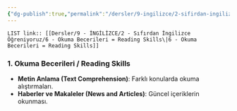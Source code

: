 ```yaml
---
{"dg-publish":true,"permalink":"/dersler/9-ingilizce/2-sifirdan-ingilizce-oegreniyoruz/6-okuma-becerileri-reading-skills/"}
---
```


`LIST link:: [[Dersler/9 - İNGİLİZCE/2 - Sıfırdan İngilizce Öğreniyoruz/6 - Okuma Becerileri = Reading Skills\|6 - Okuma Becerileri = Reading Skills]]
`
### 1. Okuma Becerileri / Reading Skills
- **Metin Anlama (Text Comprehension)**: Farklı konularda okuma alıştırmaları.
- **Haberler ve Makaleler (News and Articles)**: Güncel içeriklerin okunması.